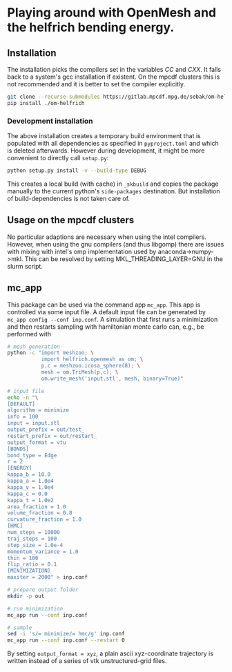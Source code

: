 # Playing around with OpenMesh and the helfrich bending energy.

## Installation

The installation picks the compilers set in the variables $CC$ and $CXX$. It
falls back to a system's gcc installation if existent. On the mpcdf clusters
this is not recommended and it is better to set the compiler explicitly.

```bash
git clone --recurse-submodules https://gitlab.mpcdf.mpg.de/sebak/om-helfrich.git`
pip install ./om-helfrich
```

### Development installation

The above installation creates a temporary build environment that is populated
with all dependencies as specified in `pyproject.toml` and which is deleted
afterwards. However during development, it might be more convenient to directly
call `setup.py`:
```bash
python setup.py install -v --build-type DEBUG
```
This creates a local build (with cache) in `_skbuild` and copies the package
manually to the current python's `side-packages` destination. But installation 
of build-dependencies is not taken care of.

## Usage on the mpcdf clusters

No particular adaptions are necessary when using the intel compilers. However,
when using the gnu compilers (and thus libgomp) there are issues with mixing
with intel's omp implementation used by anaconda-\>numpy-\>mkl. This can be
resolved by setting MKL\_THREADING\_LAYER=GNU in the slurm script.

## mc\_app

This package can be used via the command app `mc_app`. This app is controlled
via some input file. A default input file can be generated by `mc_app config
--conf inp.conf`. A simulation that first runs a minimization and then restarts
sampling with hamiltonian monte carlo can, e.g., be performed with

```bash
# mesh generation
python -c "import meshzoo; \
           import helfrich.openmesh as om; \
           p,c = meshzoo.icosa_sphere(8); \
           mesh = om.TriMesh(p,c); \
           om.write_mesh('input.stl', mesh, binary=True)"

# input file
echo -n "\
[DEFAULT]
algorithm = minimize
info = 100
input = input.stl
output_prefix = out/test_
restart_prefix = out/restart_
output_format = vtu
[BONDS]
bond_type = Edge
r = 2
[ENERGY]
kappa_b = 10.0
kappa_a = 1.0e4
kappa_v = 1.0e4
kappa_c = 0.0
kappa_t = 1.0e2
area_fraction = 1.0
volume_fraction = 0.8
curvature_fraction = 1.0
[HMC]
num_steps = 10000
traj_steps = 100
step_size = 1.0e-4
momentum_variance = 1.0
thin = 100
flip_ratio = 0.1
[MINIMIZATION]
maxiter = 2000" > inp.conf

# prepare output folder
mkdir -p out

# run minimization
mc_app run --conf inp.conf

# sample
sed -i 's/= minimize/= hmc/g' inp.conf
mc_app run --conf inp.conf --restart 0
```
By setting `output_format = xyz`, a plain ascii xyz-coordinate trajectory
is written instead of a series of vtk unstructured-grid files.
